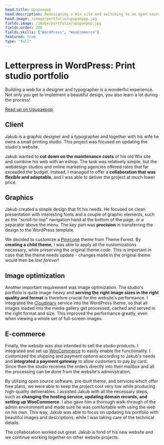 ```yaml
---
head.title: Upupaepop
head.description: Redesigning a Wix site and switching to an open source e-commerce? Piece of cake! 🍰
head.image: /image/portfolio/upupaepop.jpg
fields.image: /image/portfolio/upupaepop.jpg
fields.order: 200
fields.skills: ["WordPress", "WooCommerce"]
featured: true
type: "full"
---
```


# Letterpress in WordPress: Print studio portfolio

Building a web for a designer and typographer is a wonderful experience. Not only you get to implement a beautiful design, you also learn a lot during the process!

[Read up on Upupaepop](https://upupaepop.cz/).

## Client

Jakub is a graphic designer and a typographer and together with his wife he owns a small printing studio. This project was focused on updating the studio's website.

Jakub wanted to **cut down on the maintenance costs** of his old Wix site and combine his web with an eshop. The task was relatively simple, but the webdesign studios and online marketing agencies offered rates that far exceeded the budget. Instead, I managed to offer a **collaboration that was flexible and adaptable**, and I was able to deliver the project at much lower price.

## Graphics

Jakub created a simple design that fit his needs. He focused on clean presentation with interesting fonts and a couple of graphic elements, such as the "scroll-to-top" navigation hand at the bottom of the page, or a separator above the menu. The key part was **precision** in transferring the design to the WordPress template.

We decided to customize a [Pinecone](https://themeforest.net/item/pinecone-creative-portfolio-and-blog-for-agency/13200056) theme from Theme Forest. By **creating a child theme**, I was able to apply all the customizations necessary, while preserving the original theme code. This is important in case that the theme needs update - changes made in the original theme would then be _lost forever_!

## Image optimization

Another important requirement was image optimization. The studio's portfolio is quite image-heavy and **serving the right image sizes in the right quality and format** is therefore crucial for the website's performance. I integrated the [Cloudinary](https://cloudinary.com/) service into the WordPress theme, so that all images loaded into the media gallery get processed, cached and served in the right format and size. This improved the performance greatly, even when viewing a whole set of full-screen images.

## E-commerce

Finally, the website was also intended to sell the studio products. I integrated and set up [WooCommerce](https://woocommerce.com/) to easily enable the functionality. I customized the shipping and payment options according to Jakub's needs and **integrated a payment gateway** to allow customers to pay by card. Since then the studio receives the orders directly into their mailbox and all the processing can be done from the website's administration.

By utilizing open source software, pre-built theme, and services which offer free plans, we were able to keep the project cost very low while producing high-quality deliverables. I assisted Jakub with all the necessary steps, such as **changing the hosting service, updating domain records, and setting up WooCommerce**. I also gave him a thorough walk-through of the admin environment and made sure he was comfortable with using the web on his own. This way, Jakub was able to focus on updating his portfolio with beautiful images and descriptions, while I was taking care of the technical details.

The collaboration worked out great. Jakub is fond of his new website and we continue working together on other website projects.
